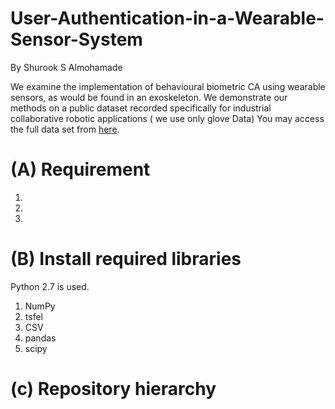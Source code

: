 # User-Authentication-in-a-Wearable-Sensor-System

By Shurook S Almohamade


We examine the implementation of behavioural biometric CA using wearable sensors, as would be found in an exoskeleton. 
We demonstrate our methods on a public dataset recorded specifically for industrial collaborative robotic applications ( we use only glove Data)
You may access the full data set from [here](https://zenodo.org/record/1472214#.YxbnJuxBy8o).

# (A) Requirement
1. 
2.
3. 

# (B) Install required libraries
Python 2.7 is used. 
1. NumPy
2. tsfel
3. CSV
4. pandas
5. scipy


# (c) Repository hierarchy
